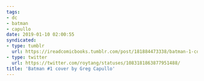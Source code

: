 ```yaml
---
tags:
- dc
- batman
- capullo
date: 2019-01-10 02:00:55
syndicated:
- type: tumblr
  url: https://ireadcomicbooks.tumblr.com/post/181884473338/batman-1-cover-by-greg-capullo
- type: twitter
  url: https://twitter.com/roytang/statuses/1083181863877951488/
title: 'Batman #1 cover by Greg Capullo'
---
```


